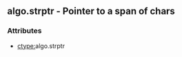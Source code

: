 ## algo.strptr - Pointer to a span of chars


### Attributes
<a href="#attributes"></a>
<!-- dev.mdmark  mdmark:MDSECTION  state:BEG_AUTO  param:Attributes -->
* [ctype:](/txt/ssimdb/dmmeta/ctype.md)algo.strptr

<!-- dev.mdmark  mdmark:MDSECTION  state:END_AUTO  param:Attributes -->

